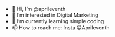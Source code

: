 - 👋 Hi, I’m @aprileventh
- 👀 I’m interested in Digital Marketing
- 🌱 I’m currently learning simple coding
- 📫 How to reach me: Insta @Aprileventh
<!---
aprileventh/aprileventh is a ✨ special ✨ repository because its `README.md` (this file) appears on your GitHub profile.
You can click the Preview link to take a look at your changes.
--->
